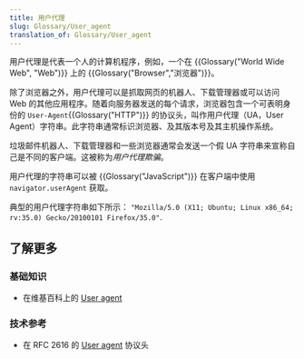 ```yaml
---
title: 用户代理
slug: Glossary/User_agent
translation_of: Glossary/User_agent
---
```

用户代理是代表一个人的计算机程序，例如，一个在 {{Glossary("World Wide Web", "Web")}} 上的 {{Glossary("Browser","浏览器")}}。

除了浏览器之外，用户代理可以是抓取网页的机器人、下载管理器或可以访问 Web 的其他应用程序。随着向服务器发送的每个请求，浏览器包含一个可表明身份的 `User-Agent`{{Glossary("HTTP")}} 的协议头，叫作用户代理（UA，User Agent）字符串。此字符串通常标识浏览器、及其版本号及其主机操作系统。

垃圾邮件机器人、下载管理器和一些浏览器通常会发送一个假 UA 字符串来宣称自己是不同的客户端。这被称为*用户代理欺骗*。

用户代理的字符串可以被 {{Glossary("JavaScript")}} 在客户端中使用 `navigator.userAgent` 获取。

典型的用户代理字符串如下所示： `"Mozilla/5.0 (X11; Ubuntu; Linux x86_64; rv:35.0) Gecko/20100101 Firefox/35.0"`.

## 了解更多

### 基础知识

- 在维基百科上的 [User agent](https://en.wikipedia.org/wiki/User_agent)

### 技术参考

- 在 RFC 2616 的 [User agent](https://tools.ietf.org/html/rfc2616#section-14.43) 协议头

